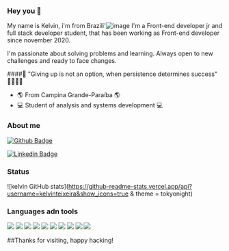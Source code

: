### Hey you 👋

My name is Kelvin, i'm from Brazili'![image](https://user-images.githubusercontent.com/77992913/125146633-2494a080-e0fd-11eb-969b-7e29f25a734f.png)
I'm a Front-end developer jr and full stack developer student, that has been working as Front-end developer since november 2020.

I'm passionate about solving problems and learning. Always open to new challenges and ready to face changes.

####🧠 "Giving up is not an option, when persistence determines success" 👊🏻👊🏻

- 🌎 From Campina Grande-Paraíba 🌎
- 💻 Student of analysis and systems development 💻

### About me

[![Github Badge](https://img.shields.io/badge/-Github-000?style=flat-square&logo=Github&logoColor=white&link=https://github.com/settings/profile)](https://github.com/settings/profile)

[![Linkedin Badge](https://img.shields.io/badge/-LinkedIn-blue?style=flat-square&logo=Linkedin&logoColor=white&link=https://www.linkedin.com/in/kelvin-teixeira-8707b41a8/?originalSubdomain=br)]( https://www.linkedin.com/in/kelvin-teixeira-8707b41a8/?originalSubdomain=br)

### Status 

![kelvin GitHub stats](https://github-readme-stats.vercel.app/api?username=kelvinteixeira&show_icons=true & theme = tokyonight)


### Languages adn tools 

<img src="{https://img.shields.io/badge/Python-3776AB?style=for-the-badge&logo=python&logoColor=white
}" />
<img src="{https://img.shields.io/badge/HTML5-E34F26?style=for-the-badge&logo=html5&logoColor=white
}" />
<img src="{https://img.shields.io/badge/CSS3-1572B6?style=for-the-badge&logo=css3&logoColor=white
}" />
<img src="{https://img.shields.io/badge/JavaScript-F7DF1E?style=for-the-badge&logo=javascript&logoColor=black
}" />
<img src="{https://img.shields.io/badge/TypeScript-007ACC?style=for-the-badge&logo=typescript&logoColor=white
}" />
<img src="{https://img.shields.io/badge/Node.js-339933?style=for-the-badge&logo=nodedotjs&logoColor=white
}" />
<img src="{https://img.shields.io/badge/Sass-CC6699?style=for-the-badge&logo=sass&logoColor=white
}" />
<img src="{https://img.shields.io/badge/React-20232A?style=for-the-badge&logo=react&logoColor=61DAFB
}" />
<img src="{https://img.shields.io/badge/Angular-DD0031?style=for-the-badge&logo=angular&logoColor=white
}" />
<img src="{https://img.shields.io/badge/Bootstrap-563D7C?style=for-the-badge&logo=bootstrap&logoColor=white
}" />

##Thanks for visiting, happy hacking!
